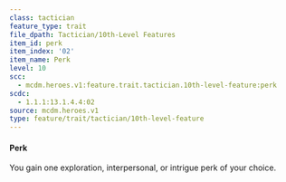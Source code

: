 ```yaml
---
class: tactician
feature_type: trait
file_dpath: Tactician/10th-Level Features
item_id: perk
item_index: '02'
item_name: Perk
level: 10
scc:
  - mcdm.heroes.v1:feature.trait.tactician.10th-level-feature:perk
scdc:
  - 1.1.1:13.1.4.4:02
source: mcdm.heroes.v1
type: feature/trait/tactician/10th-level-feature
---
```


#### Perk

You gain one exploration, interpersonal, or intrigue perk of your choice.
